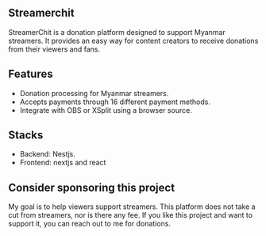 ## Streamerchit
StreamerChit is a donation platform designed to support Myanmar streamers. It provides an easy way for content creators to receive donations from their viewers and fans.

## Features

- Donation processing for Myanmar streamers.
- Accepts payments through 16 different payment methods.
- Integrate with OBS or XSplit using a browser source.
## Stacks
- Backend: Nestjs.
- Frontend: nextjs and react

## Consider sponsoring this project

My goal is to help viewers support streamers. This platform does not take a cut from streamers, nor is there any fee. If you like this project and want to support it, you can reach out to me for donations.

